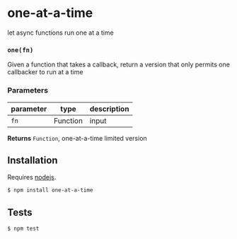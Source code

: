 # one-at-a-time

let async functions run one at a time


### `one(fn)`

Given a function that takes a callback, return a version that only
permits one callbacker to run at a time

### Parameters

| parameter | type     | description |
| --------- | -------- | ----------- |
| `fn`      | Function | input       |



**Returns** `Function`, one-at-a-time limited version

## Installation

Requires [nodejs](http://nodejs.org/).

```sh
$ npm install one-at-a-time
```

## Tests

```sh
$ npm test
```


